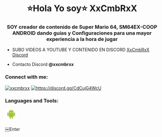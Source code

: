 <h1 align="center">⭐Hola Yo soy⭐ XxCmbRxX</h1>
<h3 align="center">SOY creador de contenido de Super Mario 64, SM64EX-COOP ANDROID dando guías y Configuraciones para una mayor experiencia a la hora de jugar</h3>

- SUBO VIDEOS A YOUTUBE Y CONTENIDO EN DISCORD [XxCmbRxX Discord](https://discord.gg/CdCujG4WcU)

- Contacto Discord **@xxcmbrxx**

<h3 align="left">Connect with me:</h3>
<p align="left">
<a href="https://youtube.com/@XxCmbRxX" target="blank"><img align="center" src="https://raw.githubusercontent.com/rahuldkjain/github-profile-readme-generator/master/src/images/icons/Social/youtube.svg" alt="xxcmbrxx" height="30" width="40" /></a>
<a href="https://discord.gg/https://discord.gg/CdCujG4WcU" target="blank"><img align="center" src="https://raw.githubusercontent.com/rahuldkjain/github-profile-readme-generator/master/src/images/icons/Social/discord.svg" alt="https://discord.gg/CdCujG4WcU" height="30" width="40" /></a>
</p>

<h3 align="left">Languages and Tools:</h3>
<p align="left"> <a href="https://developer.android.com" target="_blank" rel="noreferrer"> <img src="https://raw.githubusercontent.com/devicons/devicon/master/icons/android/android-original-wordmark.svg" alt="android" width="40" height="40"/> </a> </p>
￼Enter
